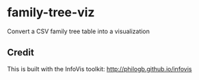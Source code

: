 # family-tree-viz
Convert a CSV family tree table into a visualization

## Credit
This is built with the InfoVis toolkit: http://philogb.github.io/infovis
